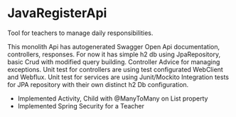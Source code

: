 # JavaRegisterApi
Tool for teachers to manage daily responsibilities.

This monolith Api has autogenerated Swagger Open Api documentation, controllers, responses. For now it has simple h2 db using JpaRepository, basic Crud with modified query building.
Controller Advice for managing exceptions.
Unit test for controllers are using test configurated WebClient and Webflux.
Unit test for services are using Junit/Mockito
Integration tests for JPA repository with their own distinct h2 Db configuration.

- Implemented Activity, Child with @ManyToMany on List<ActivityDb> property
- Implemented Spring Security for a Teacher


